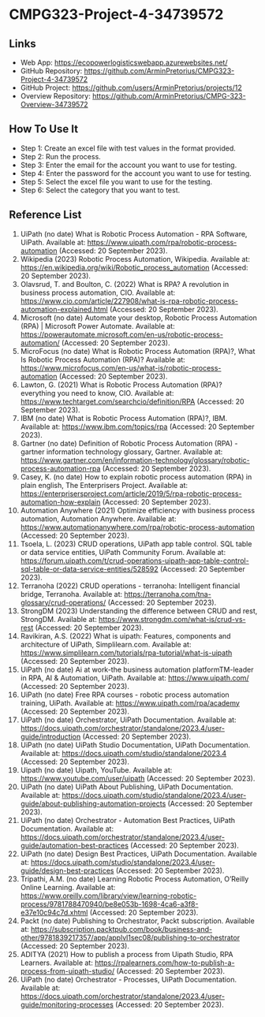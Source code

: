 # CMPG323-Project-4-34739572
## Links
* Web App: https://ecopowerlogisticswebapp.azurewebsites.net/
* GitHub Repository: https://github.com/ArminPretorius/CMPG323-Project-4-34739572
* GitHub Project: https://github.com/users/ArminPretorius/projects/12
* Overview Repository: https://github.com/ArminPretorius/CMPG-323-Overview-34739572
## How To Use It
- Step 1: Create an excel file with test values in the format provided.
- Step 2: Run the process.
- Step 3: Enter the email for the account you want to use for testing.
- Step 4: Enter the password for the account you want to use for testing.
- Step 5: Select the excel file you want to use for the testing.
- Step 6: Select the category that you want to test.
## Reference List
1. UiPath (no date) What is Robotic Process Automation - RPA Software, UiPath. Available at: https://www.uipath.com/rpa/robotic-process-automation (Accessed: 20 September 2023).
2. Wikipedia (2023) Robotic Process Automation, Wikipedia. Available at: https://en.wikipedia.org/wiki/Robotic_process_automation (Accessed: 20 September 2023).
3. Olavsrud, T. and Boulton, C. (2022) What is RPA? A revolution in business process automation, CIO. Available at: https://www.cio.com/article/227908/what-is-rpa-robotic-process-automation-explained.html (Accessed: 20 September 2023).
4. Microsoft (no date) Automate your desktop, Robotic Process Automation (RPA) | Microsoft Power Automate. Available at: https://powerautomate.microsoft.com/en-us/robotic-process-automation/ (Accessed: 20 September 2023).
5. MicroFocus (no date) What is Robotic Process Automation (RPA)?, What Is Robotic Process Automation (RPA)? Available at: https://www.microfocus.com/en-us/what-is/robotic-process-automation (Accessed: 20 September 2023).
6. Lawton, G. (2021) What is Robotic Process Automation (RPA)? everything you need to know, CIO. Available at: https://www.techtarget.com/searchcio/definition/RPA (Accessed: 20 September 2023).
7. IBM (no date) What is Robotic Process Automation (RPA)?, IBM. Available at: https://www.ibm.com/topics/rpa (Accessed: 20 September 2023).
8. Gartner (no date) Definition of Robotic Process Automation (RPA) - gartner information technology glossary, Gartner. Available at: https://www.gartner.com/en/information-technology/glossary/robotic-process-automation-rpa (Accessed: 20 September 2023).
9. Casey, K. (no date) How to explain robotic process automation (RPA) in plain english, The Enterprisers Project. Available at: https://enterprisersproject.com/article/2019/5/rpa-robotic-process-automation-how-explain (Accessed: 20 September 2023).
10. Automation Anywhere (2021) Optimize efficiency with business process automation, Automation Anywhere. Available at: https://www.automationanywhere.com/rpa/robotic-process-automation (Accessed: 20 September 2023).
11. Tsoela, L. (2023) CRUD operations, UiPath app table control. SQL table or data service entities, UiPath Community Forum. Available at: https://forum.uipath.com/t/crud-operations-uipath-app-table-control-sql-table-or-data-service-entities/528592 (Accessed: 20 September 2023).
12. Terranoha (2022) CRUD operations - terranoha: Intelligent financial bridge, Terranoha. Available at: https://terranoha.com/tna-glossary/crud-operations/ (Accessed: 20 September 2023).
13. StrongDM (2023) Understanding the difference between CRUD and rest, StrongDM. Available at: https://www.strongdm.com/what-is/crud-vs-rest (Accessed: 20 September 2023).
14. Ravikiran, A.S. (2022) What is uipath: Features, components and architecture of UiPath, Simplilearn.com. Available at: https://www.simplilearn.com/tutorials/rpa-tutorial/what-is-uipath (Accessed: 20 September 2023).
15. UiPath (no date) Ai at work-the business automation platformTM-leader in RPA, AI & Automation, UiPath. Available at: https://www.uipath.com/ (Accessed: 20 September 2023).
16. UiPath (no date) Free RPA courses - robotic process automation training, UiPath. Available at: https://www.uipath.com/rpa/academy (Accessed: 20 September 2023).
17. UiPath (no date) Orchestrator, UiPath Documentation. Available at: https://docs.uipath.com/orchestrator/standalone/2023.4/user-guide/introduction (Accessed: 20 September 2023).
18. UiPath (no date) UiPath Studio Documentation, UiPath Documentation. Available at: https://docs.uipath.com/studio/standalone/2023.4 (Accessed: 20 September 2023).
19. Uipath (no date) Uipath, YouTube. Available at: https://www.youtube.com/user/uipath (Accessed: 20 September 2023).
20. UiPath (no date) UiPath About Publishing, UiPath Documentation. Available at: https://docs.uipath.com/studio/standalone/2023.4/user-guide/about-publishing-automation-projects (Accessed: 20 September 2023).
21. UiPath (no date) Orchestrator - Automation Best Practices, UiPath Documentation. Available at: https://docs.uipath.com/orchestrator/standalone/2023.4/user-guide/automation-best-practices (Accessed: 20 September 2023).
22. UiPath (no date) Design Best Practices, UiPath Documentation. Available at: https://docs.uipath.com/studio/standalone/2023.4/user-guide/design-best-practices (Accessed: 20 September 2023).
23. Tripathi, A.M. (no date) Learning Robotic Process Automation, O’Reilly Online Learning. Available at: https://www.oreilly.com/library/view/learning-robotic-process/9781788470940/be8e053b-1698-4ca6-a3f8-e37e10c94c7d.xhtml (Accessed: 20 September 2023).
24. Packt  (no date) Publishing to Orchestrator, Packt subscription. Available at: https://subscription.packtpub.com/book/business-and-other/9781839217357/app/applvl1sec08/publishing-to-orchestrator (Accessed: 20 September 2023).
25. ADITYA (2021) How to publish a process from Uipath Studio, RPA Learners. Available at: https://rpalearners.com/how-to-publish-a-process-from-uipath-studio/ (Accessed: 20 September 2023).
26. UiPath (no date) Orchestrator - Processes, UiPath Documentation. Available at: https://docs.uipath.com/orchestrator/standalone/2023.4/user-guide/monitoring-processes (Accessed: 20 September 2023). 